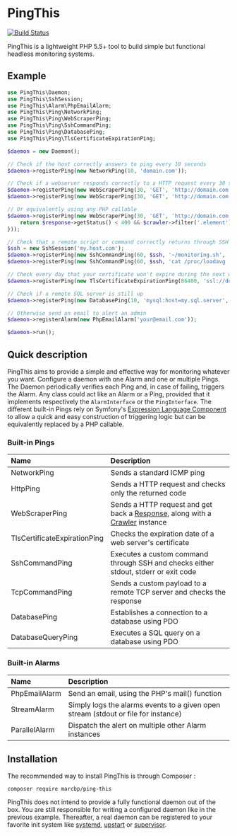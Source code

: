 # PingThis

[![Build Status](https://travis-ci.org/marcbp/ping-this.svg?branch=master)](https://travis-ci.org/marcbp/ping-this)

PingThis is a lightweight PHP 5.5+ tool to build simple but functional headless monitoring systems.

## Example

``` php
use PingThis\Daemon;
use PingThis\SshSession;
use PingThis\Alarm\PhpEmailAlarm;
use PingThis\Ping\NetworkPing;
use PingThis\Ping\WebScraperPing;
use PingThis\Ping\SshCommandPing;
use PingThis\Ping\DatabasePing;
use PingThis\Ping\TlsCertificateExpirationPing;

$daemon = new Daemon();

// Check if the host correctly answers to ping every 10 seconds
$daemon->registerPing(new NetworkPing(10, 'domain.com'));

// Check if a webserver responds correctly to a HTTP request every 30 seconds
$daemon->registerPing(new WebScraperPing(30, 'GET', 'http://domain.com', 'response.getStatus() == 200'));
$daemon->registerPing(new WebScraperPing(30, 'GET', 'http://domain.com', 'crawler.filter(".css").count()'));

// Or equivalently using any PHP callable
$daemon->registerPing(new WebScraperPing(30, 'GET', 'http://domain.com', function ($response, $crawler) {
    return $response->getStatus() < 400 && $crawler->filter('.element')->text() === "Hello";
}));

// Check that a remote script or command correctly returns through SSH
$ssh = new SshSession('my.host.com');
$daemon->registerPing(new SshCommandPing(60, $ssh, '~/monitoring.sh', 'status == 0'));
$daemon->registerPing(new SshCommandPing(60, $ssh, 'cat /proc/loadavg | cut -d" " -f1', 'stdout < 4');

// Check every day that your certificate won't expire during the next week
$daemon->registerPing(new TlsCertificateExpirationPing(86400, 'ssl://domain.com:443', '+7 days'));

// Check if a remote SQL server is still up
$daemon->registerPing(new DatabasePing(10, 'mysql:host=my.sql.server', 'login', 'password'));

// Otherwise send an email to alert an admin
$daemon->registerAlarm(new PhpEmailAlarm('your@email.com'));

$daemon->run();
```

## Quick description

PingThis aims to provide a simple and effective way for monitoring whatever you want.
Configure a daemon with one Alarm and one or multiple Pings. The Daemon periodically
verifies each Ping and, in case of failing, triggers the Alarm. Any class could act
like an Alarm or a Ping, provided that it implements respectively the `AlarmInterface`
or the `PingInterface`. The different built-in Pings rely on Symfony's
[Expression Language Component](http://symfony.com/doc/2.8/components/expression_language/syntax.html)
to allow a quick and easy construction of triggering logic but can be equivalently replaced
by a PHP callable.

### Built-in Pings

Name                            | Description
:------------------------------ | :---------------------------------------------------------------------------------------
NetworkPing                     | Sends a standard ICMP ping
HttpPing                        | Sends a HTTP request and checks only the returned code
WebScraperPing                  | Sends a HTTP request and get back a [Response](http://api.symfony.com/2.8/Symfony/Component/BrowserKit/Response.html), along with a [Crawler](http://symfony.com/doc/2.8/components/dom_crawler.html) instance
TlsCertificateExpirationPing    | Checks the expiration date of a web server's certificate
SshCommandPing                  | Executes a custom command through SSH and checks either stdout, stderr or exit code
TcpCommandPing                  | Sends a custom payload to a remote TCP server and checks the response
DatabasePing                    | Establishes a connection to a database using PDO
DatabaseQueryPing               | Executes a SQL query on a database using PDO

### Built-in Alarms

Name            | Description
:-------------- | :---------------------------------------------------------------------------------------
PhpEmailAlarm   | Send an email, using the PHP's mail() function
StreamAlarm     | Simply logs the alarms events to a given open stream (stdout or file for instance)
ParallelAlarm   | Dispatch the alert on multiple other Alarm instances

## Installation

The recommended way to install PingThis is through Composer :

```
composer require marcbp/ping-this
```

PingThis does not intend to provide a fully functional daemon out of the box. You are
still responsible for writing a configured daemon like in the previous example. Thereafter,
a real daemon can be registered to your favorite init system like [systemd](https://freedesktop.org/wiki/Software/systemd/),
[upstart](https://help.ubuntu.com/community/UbuntuBootupHowto) or [supervisor](http://supervisord.org/).

